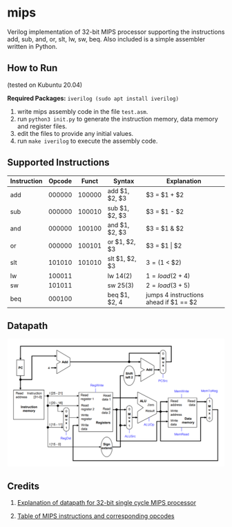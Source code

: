 # mips

Verilog implementation of 32-bit MIPS processor supporting the instructions add, sub, and, or, slt, lw, sw, beq. Also included is a simple assembler written in Python.

## How to Run

(tested on Kubuntu 20.04)

**Required Packages:** ```iverilog (sudo apt install iverilog)```

1. write mips assembly code in the file ```test.asm```.
2. run ```python3 init.py``` to generate the instruction memory, data memory and register files.
3. edit the files to provide any initial values.
4. run ```make iverilog``` to execute the assembly code.

## Supported Instructions

Instruction | Opcode | Funct | Syntax | Explanation
------------|--------|-------|--------|---------
add         |000000  |100000 |add $1, $2, $3 | $3 = $1 + $2
sub         |000000  |100010 |sub $1, $2, $3 | $3 = $1 - $2
and         |000000  |100100 |and $1, $2, $3 | $3 = $1 & $2
or          |000000  |100101 |or $1, $2, $3  | $3 = $1 \| $2
slt         |101010  |101010 |slt $1, $2, $3 | $3 = ($1 < $2)
lw          |100011  |       |lw $1 4($2)    | $1 = load($2 + 4)
sw          |101011  |       |sw $2 5($3)    | $2 = load($3 + 5)
beq         |000100  |       |beq $1, $2, 4  | jumps 4 instructions ahead if $1 == $2


## Datapath

![Datapath](datapath.png)

## Credits

1. [Explanation of datapath for 32-bit single cycle MIPS processor](https://courses.cs.washington.edu/courses/cse378/09wi/lectures/lec07.pdf)

2. [Table of MIPS instructions and corresponding opcodes](https://uweb.engr.arizona.edu/~ece369/Resources/spim/MIPSReference.pdf)
